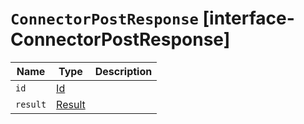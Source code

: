 # `ConnectorPostResponse` [interface-ConnectorPostResponse]

| Name | Type | Description |
| - | - | - |
| `id` | [Id](./Id.md) | &nbsp; |
| `result` | [Result](./Result.md) | &nbsp; |
